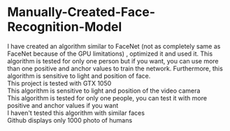 # Manually-Created-Face-Recognition-Model
I have created an algorithm similar to FaceNet (not as completely same as FaceNet because of the GPU limitations) , optimized it and used it. This algorithm is tested for only one person but if you want, you can use more than one positive and anchor values to train the network. Furthermore, this algorithm is sensitive to light and position of face.<br>
This project is tested with GTX 1050<br>
This algorithm is sensitive to light and position of the video camera<br>
This algorithm is tested for only one people, you can test it with more positive and anchor values if you want<br>
I haven't tested this algorithm with similar faces<br>
Github displays only 1000 photo of humans<br>
